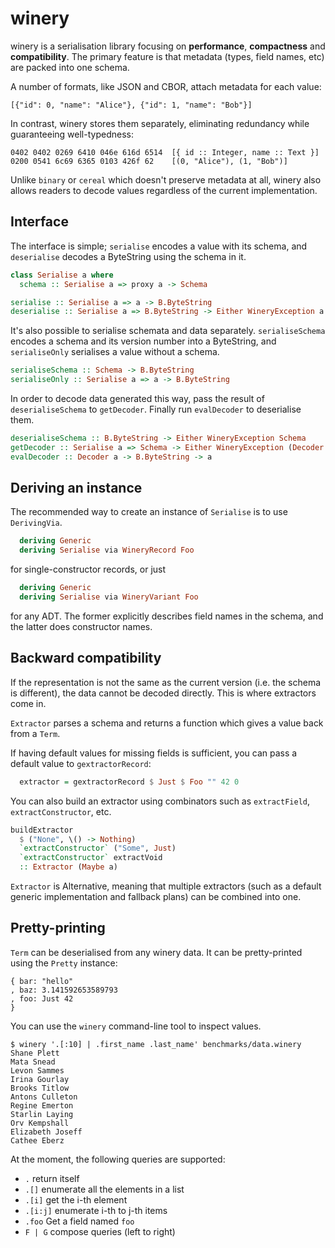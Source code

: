 # winery

winery is a serialisation library focusing on __performance__, __compactness__
and __compatibility__. The primary feature is that metadata (types, field names,
etc) are packed into one schema.

A number of formats, like JSON and CBOR, attach metadata for each value:

`[{"id": 0, "name": "Alice"}, {"id": 1, "name": "Bob"}]`

In contrast, winery stores them separately, eliminating redundancy while
guaranteeing well-typedness:

```
0402 0402 0269 6410 046e 616d 6514  [{ id :: Integer, name :: Text }]
0200 0541 6c69 6365 0103 426f 62    [(0, "Alice"), (1, "Bob")]
```

Unlike `binary` or `cereal` which doesn't preserve metadata at all, winery also
allows readers to decode values regardless of the current implementation.

## Interface

The interface is simple; `serialise` encodes a value with its schema, and
`deserialise` decodes a ByteString using the schema in it.

```haskell
class Serialise a where
  schema :: Serialise a => proxy a -> Schema

serialise :: Serialise a => a -> B.ByteString
deserialise :: Serialise a => B.ByteString -> Either WineryException a
```

It's also possible to serialise schemata and data separately. `serialiseSchema`
encodes a schema and its version number into a ByteString, and
`serialiseOnly` serialises a value without a schema.

```haskell
serialiseSchema :: Schema -> B.ByteString
serialiseOnly :: Serialise a => a -> B.ByteString
```

In order to decode data generated this way, pass the result of `deserialiseSchema`
to `getDecoder`. Finally run `evalDecoder` to deserialise them.

```haskell
deserialiseSchema :: B.ByteString -> Either WineryException Schema
getDecoder :: Serialise a => Schema -> Either WineryException (Decoder a)
evalDecoder :: Decoder a -> B.ByteString -> a
```

## Deriving an instance

The recommended way to create an instance of `Serialise` is to use `DerivingVia`.

```haskell
  deriving Generic
  deriving Serialise via WineryRecord Foo
```

for single-constructor records, or just

```haskell
  deriving Generic
  deriving Serialise via WineryVariant Foo
```

for any ADT. The former explicitly describes field names in the schema, and the
latter does constructor names.

## Backward compatibility

If the representation is not the same as the current version (i.e. the schema
 is different), the data cannot be decoded directly. This is where extractors
come in.

`Extractor` parses a schema and returns a function which gives a value back from
a `Term`.

If having default values for missing fields is sufficient, you can pass a
default value to `gextractorRecord`:

```haskell
  extractor = gextractorRecord $ Just $ Foo "" 42 0
```

You can also build an extractor using combinators such as `extractField`, `extractConstructor`, etc.

```haskell
buildExtractor
  $ ("None", \() -> Nothing)
  `extractConstructor` ("Some", Just)
  `extractConstructor` extractVoid
  :: Extractor (Maybe a)
```

`Extractor` is Alternative, meaning that multiple extractors (such as a default
generic implementation and fallback plans) can be combined into one.

## Pretty-printing

`Term` can be deserialised from any winery data. It can be pretty-printed using the `Pretty` instance:

```
{ bar: "hello"
, baz: 3.141592653589793
, foo: Just 42
}
```

You can use the `winery` command-line tool to inspect values.

```
$ winery '.[:10] | .first_name .last_name' benchmarks/data.winery
Shane Plett
Mata Snead
Levon Sammes
Irina Gourlay
Brooks Titlow
Antons Culleton
Regine Emerton
Starlin Laying
Orv Kempshall
Elizabeth Joseff
Cathee Eberz
```

At the moment, the following queries are supported:

* `.` return itself
* `.[]` enumerate all the elements in a list
* `.[i]` get the i-th element
* `.[i:j]` enumerate i-th to j-th items
* `.foo` Get a field named `foo`
* `F | G` compose queries (left to right)
